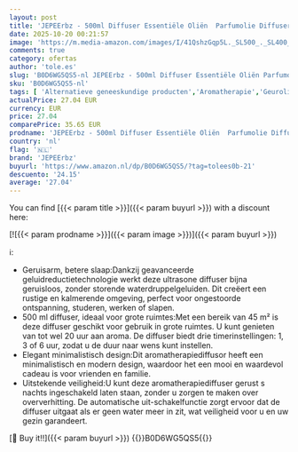 ```yaml
---
layout: post
title: 'JEPEErbz - 500ml Diffuser Essentiële Oliën  Parfumolie Diffuser  Aroma Diffuser  Groen'
date: 2025-10-20 00:21:57
image: 'https://m.media-amazon.com/images/I/41QshzGqp5L._SL500_._SL400_.jpg'
comments: true
category: ofertas
author: 'tole.es'
slug: 'B0D6WG5QS5-nl JEPEErbz - 500ml Diffuser Essentiële Oliën Parfumolie...'
sku: 'B0D6WG5QS5-nl'
tags: [ 'Alternatieve geneeskundige producten','Aromatherapie','Geuroliediffusers','Gezondheid & persoonlijke verzorging','Medicatie & geneesmiddelen','jepeerbz','🇳🇱', ]
actualPrice: 27.04 EUR
currency: EUR
price: 27.04
comparePrice: 35.65 EUR
prodname: 'JEPEErbz - 500ml Diffuser Essentiële Oliën  Parfumolie Diffuser  Aroma Diffuser  Groen'
country: 'nl'
flag: '🇳🇱'
brand: 'JEPEErbz'
buyurl: 'https://www.amazon.nl/dp/B0D6WG5QS5/?tag=tolees0b-21'
descuento: '24.15'
average: '27.04'
---
```


You can find [{{< param title >}}]({{< param buyurl >}}) with a discount here:

[![{{< param prodname >}}]({{< param image >}})]({{< param buyurl >}})

ℹ️:

- Geruisarm, betere slaap:Dankzij geavanceerde geluidreductietechnologie werkt deze ultrasone diffuser bijna geruisloos, zonder storende waterdruppelgeluiden. Dit creëert een rustige en kalmerende omgeving, perfect voor ongestoorde ontspanning, studeren, werken of slapen.
- 500 ml diffuser, ideaal voor grote ruimtes:Met een bereik van 45 m² is deze diffuser geschikt voor gebruik in grote ruimtes. U kunt genieten van tot wel 20 uur aan aroma. De diffuser biedt drie timerinstellingen: 1, 3 of 6 uur, zodat u de duur naar wens kunt instellen.
- Elegant minimalistisch design:Dit aromatherapiediffusor heeft een minimalistisch en modern design, waardoor het een mooi en waardevol cadeau is voor vrienden en familie.
- Uitstekende veiligheid:U kunt deze aromatherapiediffuser gerust s nachts ingeschakeld laten staan, zonder u zorgen te maken over oververhitting. De automatische uit-schakelfunctie zorgt ervoor dat de diffuser uitgaat als er geen water meer in zit, wat veiligheid voor u en uw gezin garandeert.

[🛒 Buy it!!]({{< param buyurl >}})
{{<world>}}B0D6WG5QS5{{</world>}}
